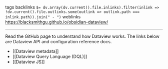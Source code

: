 tags 
backlinks `$= dv.array(dv.current().file.inlinks).filter(inlink => !dv.current().file.outlinks.some(outlink => outlink.path === inlink.path)).join(" - ")`
weblinks https://blacksmithgu.github.io/obsidian-dataview/
___
Read the GitHub page to understand how Dataview works. The links below are Dataview API and configuration reference docs.

- [[Dataview metadata]]
- [[Dataview Query Language (DQL)]]
- [[Dataview JS]]






